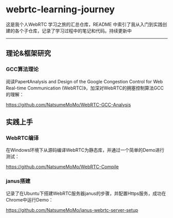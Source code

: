 # webrtc-learning-journey
这是我个人WebRTC 学习之旅的汇总仓库，README 中索引了我从入门到实践创建的各个子仓库，记录了学习过程中的笔记和代码。持续更新中

----------------------------------

## 理论&框架研究

### GCC算法理论

阅读Paper《Analysis and Design of the Google Congestion Control for Web Real-time Communication (WebRTC)》，加深对WebRTC的拥塞控制算法GCC的理解：

https://github.com/NatsumeMoMo/WebRTC-GCC-Analysis




## 实践上手

### WebRTC编译

在Windows环境下从源码编译WebRTC为静态库，并通过一个简单的Demo进行测试：

https://github.com/NatsumeMoMo/WebRTC-Compile




### janus搭建

记录了在Ubuntu下搭建WebRTC服务器janus的步骤，并配置Https服务，成功在Chrome中运行Demo：

https://github.com/NatsumeMoMo/janus-webrtc-server-setup
